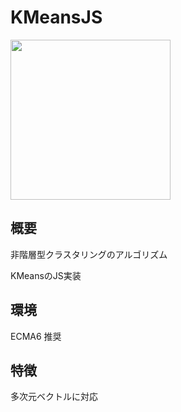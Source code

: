 # KMeansJS
<img src="https://github.com/s-yoshiki/KMeansJS/blob/master/images/kmeans.gif" width="256" height="256">

## 概要
非階層型クラスタリングのアルゴリズム

KMeansのJS実装

## 環境
ECMA6 推奨

## 特徴
多次元ベクトルに対応
